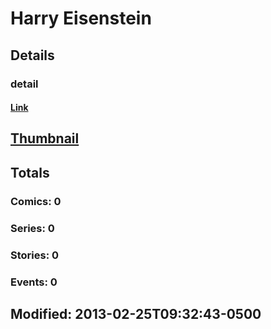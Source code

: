 # Harry  Eisenstein 
## Details
### detail
#### [Link](http://marvel.com/comics/creators/3830/harry_eisenstein?utm_campaign=apiRef&utm_source=225578a89fc76f3d20fbffda5d17a88d)
## [Thumbnail](http://i.annihil.us/u/prod/marvel/i/mg/b/40/image_not_available.jpg)
## Totals
### Comics: 0
### Series: 0
### Stories: 0
### Events: 0
## Modified: 2013-02-25T09:32:43-0500